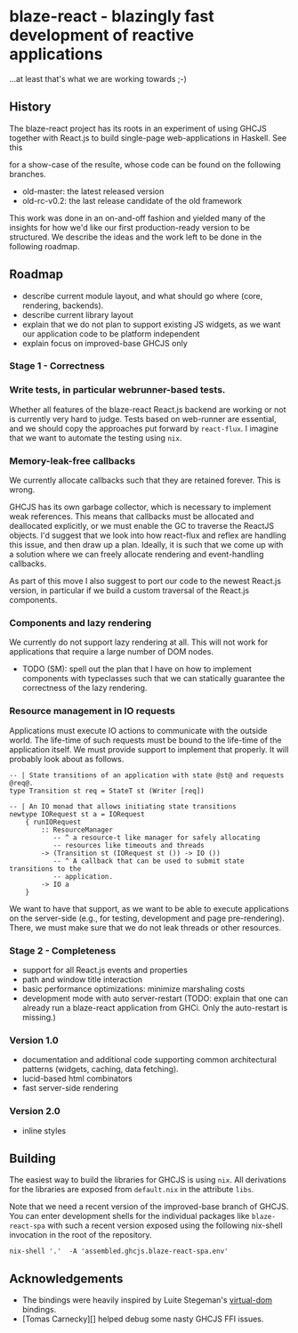 # blaze-react - blazingly fast development of reactive applications

...at least that's what we are working towards ;-)


## History

The blaze-react project has its roots in an experiment of using GHCJS together
with React.js to build single-page web-applications in Haskell. See this

[demo]: https://meiersi.github.io/blaze-react/

for a show-case of the resulte, whose code can be found on the following
branches.

- old-master: the latest released version
- old-rc-v0.2: the last release candidate of the old framework

This work was done in an on-and-off fashion and yielded many of the insights
for how we'd like our first production-ready version to be structured. We
describe the ideas and the work left to be done in the following roadmap.


## Roadmap

- describe current module layout, and what should go where (core, rendering,
  backends).
- describe current library layout
- explain that we do not plan to support existing JS widgets, as we want our
  application code to be platform independent
- explain focus on improved-base GHCJS only


### Stage 1 - Correctness

### Write tests, in particular webrunner-based tests.

Whether all features of the blaze-react React.js backend are working or not is
currently very hard to judge. Tests based on web-runner are essential, and we
should copy the approaches put forward by `react-flux`. I imagine that we want
to automate the testing using `nix`.


### Memory-leak-free callbacks

We currently allocate callbacks such that they are retained forever. This is
wrong.

GHCJS has its own garbage collector, which is necessary to implement
weak references. This means that callbacks must be allocated and deallocated
explicitly, or we must enable the GC to traverse the ReactJS objects. I'd
suggest that we look into how react-flux and reflex are handling this issue,
and then draw up a plan. Ideally, it is such that we come up with a solution
where we can freely allocate rendering and event-handling callbacks.

As part of this move I also suggest to port our code to the newest React.js
version, in particular if we build a custom traversal of the React.js
components.


### Components and lazy rendering

We currently do not support lazy rendering at all. This will not work for
applications that require a large number of DOM nodes.

- TODO (SM): spell out the plan that I have on how to implement components
  with typeclasses such that we can statically guarantee the correctness of
  the lazy rendering.


### Resource management in IO requests

Applications must execute IO actions to communicate with the outside world.
The life-time of such requests must be bound to the life-time of the
application itself. We must provide support to implement that properly. It
will probably look about as follows.

```
-- | State transitions of an application with state @st@ and requests @req@.
type Transition st req = StateT st (Writer [req])

-- | An IO monad that allows initiating state transitions
newtype IORequest st a = IORequest
    { runIORequest
        :: ResourceManager
           -- ^ a resource-t like manager for safely allocating
           -- resources like timeouts and threads
        -> (Transition st (IORequest st ()) -> IO ())
           -- ^ A callback that can be used to submit state transitions to the
           -- application.
        -> IO a
    }
```

We want to have that support, as we want to be able to execute applications on
the server-side (e.g., for testing, development and page pre-rendering).
There, we must make sure that we do not leak threads or other resources.


### Stage 2 - Completeness

- support for all React.js events and properties
- path and window title interaction
- basic performance optimizations: minimize marshaling costs
- development mode with auto server-restart (TODO: explain that one can
  already run a blaze-react application from GHCi. Only the auto-restart is
  missing.)


### Version 1.0

- documentation and additional code supporting common  architectural patterns
  (widgets, caching, data fetching).
- lucid-based html combinators
- fast server-side rendering


### Version 2.0

- inline styles


## Building

The easiest way to build the libraries for GHCJS is using `nix`. All
derivations for the libraries are exposed from `default.nix` in the attribute
`libs`.

Note that we need a recent version of the improved-base branch of GHCJS.
You can enter development shells for the individual packages like
`blaze-react-spa` with such a recent version exposed using the following
nix-shell invocation in the root of the repository.

```
nix-shell '.'  -A 'assembled.ghcjs.blaze-react-spa.env'
```

## Acknowledgements

* The bindings were heavily inspired by Luite Stegeman's [virtual-dom][]
  bindings.
* [Tomas Carnecky][] helped debug some nasty GHCJS FFI issues.

[virtual-dom]: https://github.com/ghcjs/ghcjs-vdom
[Tomas Carnekcy]: https://github.com/werehamster
